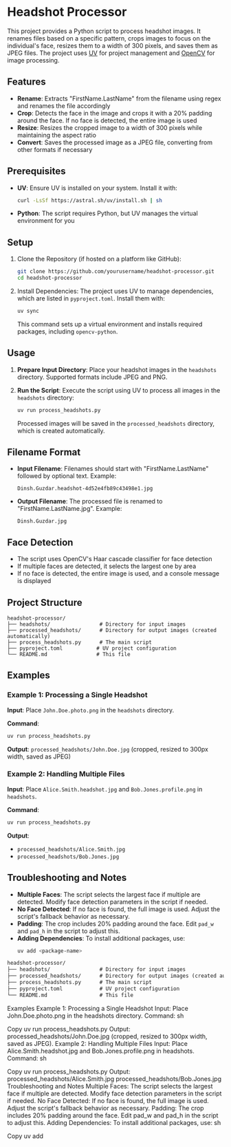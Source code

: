 # Headshot Processor

This project provides a Python script to process headshot images. It renames files based on a specific pattern, crops images to focus on the individual's face, resizes them to a width of 300 pixels, and saves them as JPEG files. The project uses [UV](https://github.com/astral-sh/uv) for project management and [OpenCV](https://opencv.org/) for image processing.

## Features

- **Rename**: Extracts "FirstName.LastName" from the filename using regex and renames the file accordingly
- **Crop**: Detects the face in the image and crops it with a 20% padding around the face. If no face is detected, the entire image is used
- **Resize**: Resizes the cropped image to a width of 300 pixels while maintaining the aspect ratio
- **Convert**: Saves the processed image as a JPEG file, converting from other formats if necessary

## Prerequisites

- **UV**: Ensure UV is installed on your system. Install it with:
  ```bash
  curl -LsSf https://astral.sh/uv/install.sh | sh
  ```
- **Python**: The script requires Python, but UV manages the virtual environment for you

## Setup

1. Clone the Repository (if hosted on a platform like GitHub):
   ```bash
   git clone https://github.com/yourusername/headshot-processor.git
   cd headshot-processor
   ```

2. Install Dependencies:
   The project uses UV to manage dependencies, which are listed in `pyproject.toml`. Install them with:
   ```bash
   uv sync
   ```
   This command sets up a virtual environment and installs required packages, including `opencv-python`.

## Usage

1. **Prepare Input Directory**: Place your headshot images in the `headshots` directory. Supported formats include JPEG and PNG.

2. **Run the Script**: Execute the script using UV to process all images in the `headshots` directory:
   ```bash
   uv run process_headshots.py
   ```
   Processed images will be saved in the `processed_headshots` directory, which is created automatically.

## Filename Format

- **Input Filename**: Filenames should start with "FirstName.LastName" followed by optional text. Example:
  ```
  Dinsh.Guzdar.headshot-4d52e4fb89c43498e1.jpg
  ```
- **Output Filename**: The processed file is renamed to "FirstName.LastName.jpg". Example:
  ```
  Dinsh.Guzdar.jpg
  ```

## Face Detection

- The script uses OpenCV's Haar cascade classifier for face detection
- If multiple faces are detected, it selects the largest one by area
- If no face is detected, the entire image is used, and a console message is displayed

## Project Structure

```
headshot-processor/
├── headshots/                # Directory for input images
├── processed_headshots/      # Directory for output images (created automatically)
├── process_headshots.py      # The main script
├── pyproject.toml           # UV project configuration
└── README.md                # This file
```

## Examples

### Example 1: Processing a Single Headshot

**Input**: Place `John.Doe.photo.png` in the `headshots` directory.

**Command**:
```bash
uv run process_headshots.py
```

**Output**: `processed_headshots/John.Doe.jpg` (cropped, resized to 300px width, saved as JPEG)

### Example 2: Handling Multiple Files

**Input**: Place `Alice.Smith.headshot.jpg` and `Bob.Jones.profile.png` in `headshots`.

**Command**:
```bash
uv run process_headshots.py
```

**Output**:
- `processed_headshots/Alice.Smith.jpg`
- `processed_headshots/Bob.Jones.jpg`

## Troubleshooting and Notes

- **Multiple Faces**: The script selects the largest face if multiple are detected. Modify face detection parameters in the script if needed.
- **No Face Detected**: If no face is found, the full image is used. Adjust the script's fallback behavior as necessary.
- **Padding**: The crop includes 20% padding around the face. Edit `pad_w` and `pad_h` in the script to adjust this.
- **Adding Dependencies**: To install additional packages, use:
  ```bash
  uv add <package-name>
  ```

```md
headshot-processor/
├── headshots/                # Directory for input images
├── processed_headshots/      # Directory for output images (created automatically)
├── process_headshots.py      # The main script
├── pyproject.toml            # UV project configuration
└── README.md                 # This file
```


Examples
Example 1: Processing a Single Headshot
Input: Place John.Doe.photo.png in the headshots directory.
Command:
sh

Copy
uv run process_headshots.py
Output: processed_headshots/John.Doe.jpg (cropped, resized to 300px width, saved as JPEG).
Example 2: Handling Multiple Files
Input: Place Alice.Smith.headshot.jpg and Bob.Jones.profile.png in headshots.
Command:
sh

Copy
uv run process_headshots.py
Output:
processed_headshots/Alice.Smith.jpg
processed_headshots/Bob.Jones.jpg
Troubleshooting and Notes
Multiple Faces: The script selects the largest face if multiple are detected. Modify face detection parameters in the script if needed.
No Face Detected: If no face is found, the full image is used. Adjust the script's fallback behavior as necessary.
Padding: The crop includes 20% padding around the face. Edit pad_w and pad_h in the script to adjust this.
Adding Dependencies: To install additional packages, use:
sh

Copy
uv add <package-name>